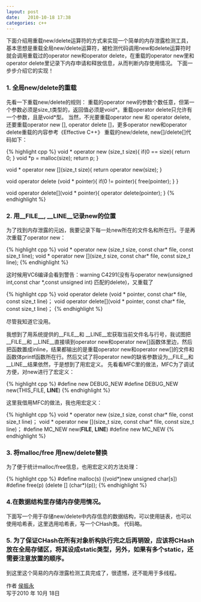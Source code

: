 ```yaml
---
layout: post
date:   2010-10-18 17:38
categories: c++
---
```


下面介绍用重载new/delete运算符的方式来实现一个简单的内存泄露检测工具，基本思想是重载全局new/delete运算符，被检测代码调用new和delete运算符时就会调用重载过的operator new和operator delete，在重载的operator new里和operator delete里记录下内存申请和释放信息，从而判断内存使用情况。
下面一步步介绍它的实现！

### 1. 全局new/delete的重载
先看一下重载new/delete的规则：
重载的operator new的参数个数任意，但第一个参数必须是size_t类型的，返回值必须是void*。重载operator delete只允许有一个参数，且是void*型。
当然，不光要重载operator new 和 operator delete, 还要重载operator new [], operator delete []，更多operator new和operator delete重载的内容参考《Effective C++》
重载的new/delete, new[]/delete[]代码如下：

{% highlight cpp %}
void * operator new (size_t size){
    if(0 == size){
        return 0;
    }
    void *p = malloc(size);
    return p;
}
 
void * operator new [](size_t size){
    return operator new(size);
}
 
void operator delete (void * pointer){
    if(0 != pointer){
    free(pointer);
    }
}
 
void operator delete[](void * pointer){
    operator delete(pointer);
}
{% endhighlight %}

### 2. 用__FILE__, __LINE__记录new的位置
为了找到内存泄露的元凶，我要记录下每一处new所在的文件名和所在行。于是再次重载了operator new：

{% highlight cpp %}
void * operator new (size_t size, const char* file, const size_t line);
void * operator new [](size_t size, const char* file, const size_t line);
{% endhighlight %}

这时候用VC6编译会看到警告：warning C4291(没有与operator new(unsigned int,const char *,const unsigned int) 匹配的delete)，又重载了

{% highlight cpp %}
void operator delete (void * pointer, const char* file, const size_t line)；
void operator delete[](void * pointer, const char* file, const size_t line)；
{% endhighlight %}

尽管我知道它没用。

我想到了用系统提供的__FILE__和 __LINE__宏获取当前文件名与行号，我试图把__FILE__和 __LINE__直接填到operator new和operator new[]函数体里边，然后把函数置成inline，结果都输出的是重载operator new和operator new[]的文件和函数体printf函数所在行。然后又试了将operator new的缺省参数设为__FILE__和 __LINE__结果依然，于是想到了用宏定义。
先看看MFC里的做法，MFC为了调试方便，对new进行了宏定义：

{% highlight cpp %}
#define new DEBUG_NEW
#define DEBUG_NEW new(THIS_FILE, __LINE__)
{% endhighlight %}
 
这里我借用MFC的做法，我也用宏定义：

{% highlight cpp %}
void * operator new (size_t size, const char* file, const size_t line)；
void * operator new [](size_t size, const char* file, const size_t line)；
#define MC_NEW new(__FILE__, __LINE__)
#define new MC_NEW
{% endhighlight %}

### 3. 将malloc/free 用new/delete替换
为了便于统计malloc/free信息，也用宏定义的方法处理：

{% highlight cpp %}
#define malloc(s) ((void*)new unsigned char[s])
#define free(p)   (delete [] (char*)(p));
{% endhighlight %}
 
### 4.在数据结构里存储内存使用情况。
下面写一个用于存储new/delete中内存信息的数据结构，可以使用链表，也可以使用哈希表，这里选用哈希表，写一个CHash类。
代码略。
 
### 5. 为了保证CHash在所有对象析构执行完之后再销毁，应该将CHash放在全局存储区，将其设成static类型，另外，如果有多个static，还需要注意放置的顺序。

到这里这个简易的内存泄露检测工具完成了，很遗憾，还不能用于多线程。


作者 [侯振永][1]     
写于2010 年 10月 18日

[1]: https://zhenyonghou.github.io/